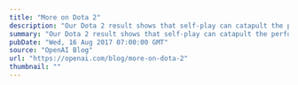```yaml
---
title: "More on Dota 2"
description: "Our Dota 2 result shows that self-play can catapult the performance of machine learning systems from far below human level to superhuman, given sufficient compute. In the span of a month, our system went from barely matching a high-ranked player to beating the top pros and has continued to improve since then. Supervised deep learning systems can only be as good as their training datasets, but in self-play systems, the available data improves automatically as the agent gets better."
summary: "Our Dota 2 result shows that self-play can catapult the performance of machine learning systems from far below human level to superhuman, given sufficient compute. In the span of a month, our system went from barely matching a high-ranked player to beating the top pros and has continued to improve since then. Supervised deep learning systems can only be as good as their training datasets, but in self-play systems, the available data improves automatically as the agent gets better."
pubDate: "Wed, 16 Aug 2017 07:00:00 GMT"
source: "OpenAI Blog"
url: "https://openai.com/blog/more-on-dota-2"
thumbnail: ""
---
```


